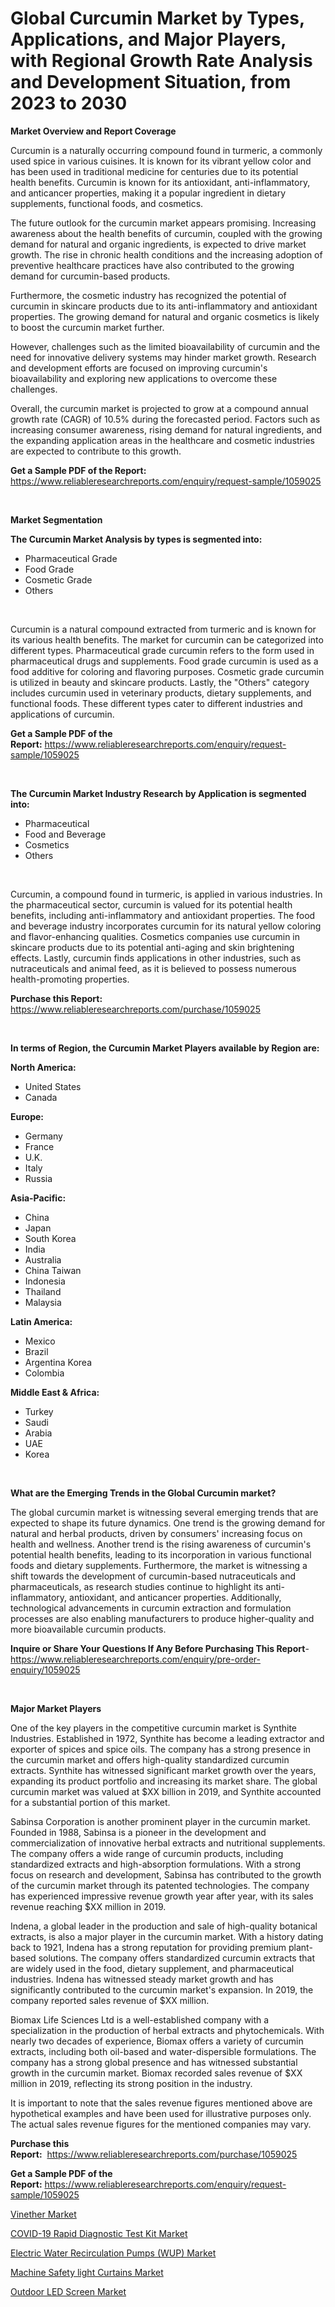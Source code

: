 <p><h1>Global Curcumin Market by Types, Applications, and Major Players, with Regional Growth Rate Analysis and Development Situation, from 2023 to 2030</h1></p><p><strong>Market Overview and Report Coverage</strong></p>
<p><p>Curcumin is a naturally occurring compound found in turmeric, a commonly used spice in various cuisines. It is known for its vibrant yellow color and has been used in traditional medicine for centuries due to its potential health benefits. Curcumin is known for its antioxidant, anti-inflammatory, and anticancer properties, making it a popular ingredient in dietary supplements, functional foods, and cosmetics.</p><p>The future outlook for the curcumin market appears promising. Increasing awareness about the health benefits of curcumin, coupled with the growing demand for natural and organic ingredients, is expected to drive market growth. The rise in chronic health conditions and the increasing adoption of preventive healthcare practices have also contributed to the growing demand for curcumin-based products.</p><p>Furthermore, the cosmetic industry has recognized the potential of curcumin in skincare products due to its anti-inflammatory and antioxidant properties. The growing demand for natural and organic cosmetics is likely to boost the curcumin market further.</p><p>However, challenges such as the limited bioavailability of curcumin and the need for innovative delivery systems may hinder market growth. Research and development efforts are focused on improving curcumin's bioavailability and exploring new applications to overcome these challenges.</p><p>Overall, the curcumin market is projected to grow at a compound annual growth rate (CAGR) of 10.5% during the forecasted period. Factors such as increasing consumer awareness, rising demand for natural ingredients, and the expanding application areas in the healthcare and cosmetic industries are expected to contribute to this growth.</p></p>
<p><strong>Get a Sample PDF of the Report:</strong> <a href="https://www.reliableresearchreports.com/enquiry/request-sample/1059025">https://www.reliableresearchreports.com/enquiry/request-sample/1059025</a></p>
<p>&nbsp;</p>
<p><strong>Market Segmentation</strong></p>
<p><strong>The Curcumin Market Analysis by types is segmented into:</strong></p>
<p><ul><li>Pharmaceutical Grade</li><li>Food Grade</li><li>Cosmetic Grade</li><li>Others</li></ul></p>
<p>&nbsp;</p>
<p><p>Curcumin is a natural compound extracted from turmeric and is known for its various health benefits. The market for curcumin can be categorized into different types. Pharmaceutical grade curcumin refers to the form used in pharmaceutical drugs and supplements. Food grade curcumin is used as a food additive for coloring and flavoring purposes. Cosmetic grade curcumin is utilized in beauty and skincare products. Lastly, the "Others" category includes curcumin used in veterinary products, dietary supplements, and functional foods. These different types cater to different industries and applications of curcumin.</p></p>
<p><strong>Get a Sample PDF of the Report:</strong>&nbsp;<a href="https://www.reliableresearchreports.com/enquiry/request-sample/1059025">https://www.reliableresearchreports.com/enquiry/request-sample/1059025</a></p>
<p>&nbsp;</p>
<p><strong>The Curcumin Market Industry Research by Application is segmented into:</strong></p>
<p><ul><li>Pharmaceutical</li><li>Food and Beverage</li><li>Cosmetics</li><li>Others</li></ul></p>
<p>&nbsp;</p>
<p><p>Curcumin, a compound found in turmeric, is applied in various industries. In the pharmaceutical sector, curcumin is valued for its potential health benefits, including anti-inflammatory and antioxidant properties. The food and beverage industry incorporates curcumin for its natural yellow coloring and flavor-enhancing qualities. Cosmetics companies use curcumin in skincare products due to its potential anti-aging and skin brightening effects. Lastly, curcumin finds applications in other industries, such as nutraceuticals and animal feed, as it is believed to possess numerous health-promoting properties.</p></p>
<p><strong>Purchase this Report:</strong>&nbsp; <a href="https://www.reliableresearchreports.com/purchase/1059025">https://www.reliableresearchreports.com/purchase/1059025</a></p>
<p>&nbsp;</p>
<p><strong>In terms of Region, the Curcumin Market Players available by Region are:</strong></p>
<p>
    <p> <strong> North America: </strong>
        <ul>
            <li>United States</li>
            <li>Canada</li>
        </ul>
        </p> 
    <p> <strong> Europe: </strong>
        <ul>
            <li>Germany</li>
            <li>France</li>
            <li>U.K.</li>
            <li>Italy</li>
            <li>Russia</li>
        </ul>
        </p> 
    <p> <strong> Asia-Pacific: </strong>
        <ul>
            <li>China</li>
            <li>Japan</li>
            <li>South Korea</li>
            <li>India</li>
            <li>Australia</li>
            <li>China Taiwan</li>
            <li>Indonesia</li>
            <li>Thailand</li>
            <li>Malaysia</li>
        </ul>
        </p> 
    <p> <strong> Latin America: </strong>
        <ul>
            <li>Mexico</li>
            <li>Brazil</li>
            <li>Argentina Korea</li>
            <li>Colombia</li>
        </ul>
        </p> 
    <p> <strong> Middle East & Africa: </strong>
        <ul>
            <li>Turkey</li>
            <li>Saudi</li>
            <li>Arabia</li>
            <li>UAE</li>
            <li>Korea</li>
        </ul>
    </p>
    </p>
<p>&nbsp;</p>
<p><strong>What are the Emerging Trends in the Global Curcumin market?</strong></p>
<p><p>The global curcumin market is witnessing several emerging trends that are expected to shape its future dynamics. One trend is the growing demand for natural and herbal products, driven by consumers' increasing focus on health and wellness. Another trend is the rising awareness of curcumin's potential health benefits, leading to its incorporation in various functional foods and dietary supplements. Furthermore, the market is witnessing a shift towards the development of curcumin-based nutraceuticals and pharmaceuticals, as research studies continue to highlight its anti-inflammatory, antioxidant, and anticancer properties. Additionally, technological advancements in curcumin extraction and formulation processes are also enabling manufacturers to produce higher-quality and more bioavailable curcumin products.</p></p>
<p><strong>Inquire or Share Your Questions If Any Before Purchasing This Report</strong>- <a href="https://www.reliableresearchreports.com/enquiry/pre-order-enquiry/1059025">https://www.reliableresearchreports.com/enquiry/pre-order-enquiry/1059025</a></p>
<p>&nbsp;</p>
<p><strong>Major Market Players</strong></p>
<p><p>One of the key players in the competitive curcumin market is Synthite Industries. Established in 1972, Synthite has become a leading extractor and exporter of spices and spice oils. The company has a strong presence in the curcumin market and offers high-quality standardized curcumin extracts. Synthite has witnessed significant market growth over the years, expanding its product portfolio and increasing its market share. The global curcumin market was valued at $XX billion in 2019, and Synthite accounted for a substantial portion of this market.</p><p>Sabinsa Corporation is another prominent player in the curcumin market. Founded in 1988, Sabinsa is a pioneer in the development and commercialization of innovative herbal extracts and nutritional supplements. The company offers a wide range of curcumin products, including standardized extracts and high-absorption formulations. With a strong focus on research and development, Sabinsa has contributed to the growth of the curcumin market through its patented technologies. The company has experienced impressive revenue growth year after year, with its sales revenue reaching $XX million in 2019.</p><p>Indena, a global leader in the production and sale of high-quality botanical extracts, is also a major player in the curcumin market. With a history dating back to 1921, Indena has a strong reputation for providing premium plant-based solutions. The company offers standardized curcumin extracts that are widely used in the food, dietary supplement, and pharmaceutical industries. Indena has witnessed steady market growth and has significantly contributed to the curcumin market's expansion. In 2019, the company reported sales revenue of $XX million.</p><p>Biomax Life Sciences Ltd is a well-established company with a specialization in the production of herbal extracts and phytochemicals. With nearly two decades of experience, Biomax offers a variety of curcumin extracts, including both oil-based and water-dispersible formulations. The company has a strong global presence and has witnessed substantial growth in the curcumin market. Biomax recorded sales revenue of $XX million in 2019, reflecting its strong position in the industry.</p><p>It is important to note that the sales revenue figures mentioned above are hypothetical examples and have been used for illustrative purposes only. The actual sales revenue figures for the mentioned companies may vary.</p></p>
<p><strong>Purchase this Report:</strong>&nbsp;&nbsp;<a href="https://www.reliableresearchreports.com/purchase/1059025">https://www.reliableresearchreports.com/purchase/1059025</a></p>
<p></p>
<p><strong>Get a Sample PDF of the Report:</strong>&nbsp;<a href="https://www.reliableresearchreports.com/enquiry/request-sample/1059025">https://www.reliableresearchreports.com/enquiry/request-sample/1059025</a></p>
<p><p><a href="https://www.linkedin.com/pulse/vinether-market-challenges-opportunities-growth-drivers-r4w6e/">Vinether Market</a></p><p><a href="https://www.linkedin.com/pulse/covid-19-rapid-diagnostic-test-kit-market-insights-players-ljxme/">COVID-19 Rapid Diagnostic Test Kit Market</a></p><p><a href="https://www.linkedin.com/pulse/decoding-electric-water-recirculation-pumps-wup-market-deep-xgixe/">Electric Water Recirculation Pumps (WUP) Market</a></p><p><a href="https://medium.com/@chiragreportprime3/machine-safety-light-curtains-market-exploring-market-share-market-trends-and-future-growth-11f2d9dff642">Machine Safety light Curtains Market</a></p><p><a href="https://medium.com/@jhonwin654/outdoor-led-screen-market-report-reveals-the-latest-trends-and-growth-opportunities-of-this-market-d3fc1f334dd5">Outdoor LED Screen Market</a></p></p>